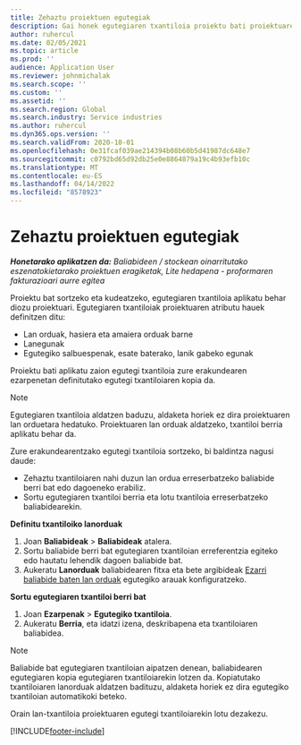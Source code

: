 ```yaml
---
title: Zehaztu proiektuen egutegiak
description: Gai honek egutegiaren txantiloia proiektu bati proiektuaren egutegia jarraitzeko nola aplikatu jakiteko informazioa eskaintzen du.
author: ruhercul
ms.date: 02/05/2021
ms.topic: article
ms.prod: ''
audience: Application User
ms.reviewer: johnmichalak
ms.search.scope: ''
ms.custom: ''
ms.assetid: ''
ms.search.region: Global
ms.search.industry: Service industries
ms.author: ruhercul
ms.dyn365.ops.version: ''
ms.search.validFrom: 2020-10-01
ms.openlocfilehash: 0e31fcaf039ae214394b08b60b5d41987dc648e7
ms.sourcegitcommit: c0792bd65d92db25e0e8864879a19c4b93efb10c
ms.translationtype: MT
ms.contentlocale: eu-ES
ms.lasthandoff: 04/14/2022
ms.locfileid: "8578923"
---
```

# <a name="define-project-calendars"></a>Zehaztu proiektuen egutegiak

_**Honetarako aplikatzen da:** Baliabideen / stockean oinarritutako eszenatokietarako proiektuen eragiketak, Lite hedapena - proformaren fakturazioari aurre egitea_

Proiektu bat sortzeko eta kudeatzeko, egutegiaren txantiloia aplikatu behar diozu proiektuari. Egutegiaren txantiloiak proiektuaren atributu hauek definitzen ditu:

- Lan orduak, hasiera eta amaiera orduak barne
- Lanegunak
- Egutegiko salbuespenak, esate baterako, lanik gabeko egunak

Proiektu bati aplikatu zaion egutegi txantiloia zure erakundearen ezarpenetan definitutako egutegi txantiloiaren kopia da.

> [!NOTE]
> Egutegiaren txantiloia aldatzen baduzu, aldaketa horiek ez dira proiektuaren lan orduetara hedatuko. Proiektuaren lan orduak aldatzeko, txantiloi berria aplikatu behar da.

Zure erakundearentzako egutegi txantiloia sortzeko, bi baldintza nagusi daude:

- Zehaztu txantiloiaren nahi duzun lan ordua erreserbatzeko baliabide berri bat edo dagoeneko erabiliz.
- Sortu egutegiaren txantiloi berria eta lotu txantiloia erreserbatzeko baliabidearekin.

**Definitu txantiloiko lanorduak**

1. Joan **Baliabideak** \> **Baliabideak** atalera.
2. Sortu baliabide berri bat egutegiaren txantiloian erreferentzia egiteko edo hautatu lehendik dagoen baliabide bat.
3. Aukeratu **Lanorduak** baliabidearen fitxa eta bete argibideak [Ezarri baliabide baten lan orduak](/dynamics365/field-service/set-work-hours-resource) egutegiko arauak konfiguratzeko.

**Sortu egutegiaren txantiloi berri bat**

1. Joan **Ezarpenak** \> **Egutegiko txantiloia**.
2. Aukeratu **Berria**, eta idatzi izena, deskribapena eta txantiloiaren baliabidea.

> [!NOTE]
> Baliabide bat egutegiaren txantiloian aipatzen denean, baliabidearen egutegiaren kopia egutegiaren txantiloiarekin lotzen da. Kopiatutako txantiloiaren lanorduak aldatzen badituzu, aldaketa horiek ez dira egutegiko txantiloian automatikoki beteko.

Orain lan-txantiloia proiektuaren egutegi txantiloiarekin lotu dezakezu.


[!INCLUDE[footer-include](../includes/footer-banner.md)]

